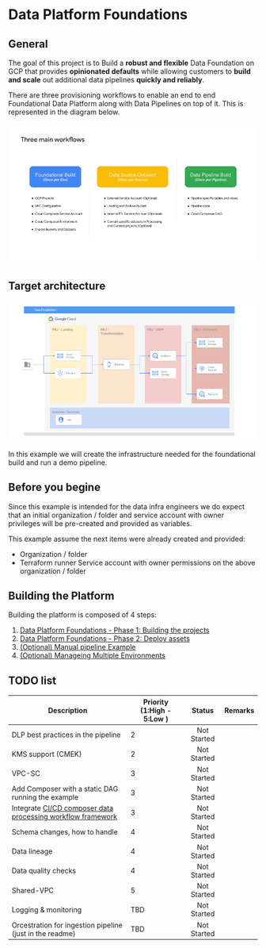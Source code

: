 # Data Platform Foundations

## General

The goal of this project is to Build a **robust and flexible** Data Foundation on GCP that provides **opinionated defaults** while allowing customers to **build and scale** out additional data pipelines **quickly and reliably**.

There are three provisioning workflows to enable an end to end Foundational Data Platform along with Data Pipelines on top of it. This is represented in the diagram below.

![Three Main Workflows](./img/three_main_workflows.png)

## Target architecture

![Target architecture](./img/Data_Foundation-phase2.png)

In this example we will create the infrastructure needed for the foundational build and run a demo pipeline.

## Before you begine

Since this example is intended for the data infra engineers we do expect that an initial organization / folder and service account with owner privileges will be pre-created and provided as variables.

This example assume the next items were already created and provided:

- Organization / folder
- Terraform runner Service account with owner permissions on the above organization / folder

## Building the Platform

Building the platform is composed of 4 steps:

1) [Data Platform Foundations - Phase 1: Building the projects](./infra/tf-phase1/README.md)
1) [Data Platform Foundations - Phase 2: Deploy assets](./infra/tf-phase2/README.md)
1) [(Optional) Manual pipeline Example](./data-pipeline/README.md)
1) [(Optional) Manageing Multiple Environments](./manageing_multiple_environments.md)

## TODO list

| Description | Priority (1:High - 5:Low ) | Status | Remarks |
|-------------|----------|:------:|---------|
| DLP best practices in the pipeline | 2 | Not Started |   |
| KMS support (CMEK) | 2 | Not Started |   |
| VPC-SC | 3 | Not Started |   |
| Add Composer with a static DAG running the example | 3 | Not Started |   |
| Integrate [CI/CD composer data processing workflow framework](https://github.com/jaketf/ci-cd-for-data-processing-workflow) | 3 | Not Started |   |
| Schema changes, how to handle | 4 | Not Started |   |
| Data lineage | 4 | Not Started |   |
| Data quality checks | 4 | Not Started |   |
| Shared-VPC | 5 | Not Started |   |
| Logging & monitoring | TBD | Not Started |   |
| Orcestration for ingestion pipeline (just in the readme) | TBD | Not Started |   |
